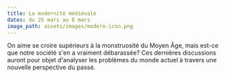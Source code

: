 ```yaml
---
title: La modernité médiévale
dates: du 25 mars au 8 mars
image_path: assets/images/modern-icon.png
---
```

On aime se croire supérieurs à la monstruosité du Moyen Âge, mais est-ce que notre société s'en a vraiment débarassée? Ces dernières discussions auront pour objet d'analyser les problèmes du monde actuel à travers une nouvelle perspective du passé.